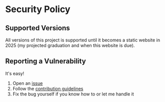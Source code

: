 # Security Policy

## Supported Versions

All versions of this project is supported until it becomes a static website in
2025 (my projected graduation and when this website is due).

## Reporting a Vulnerability

It's easy!

1. Open
   an [issue](https://github.com/kjy5/artifact-meta-manager/issues/new/choose)
2. Follow
   the [contribution guidelines](https://github.com/kjy5/artifact-meta-manager/blob/main/.github/CONTRIBUTING.md)
3. Fix the bug yourself if you know how to or let me handle it
